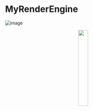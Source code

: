 # MyRenderEngine
![image](http://ota0mocmv.bkt.clouddn.com/SoftRenderEngine.png)
<center>
<img src="https://img-blog.csdn.net/20151129213701642" width="25%" height="25%" />
</center>

